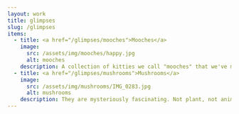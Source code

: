 ```yaml
---
layout: work
title: glimpses
slug: /glimpses
items:
  - title: <a href="/glimpses/mooches">Mooches</a>
    image:
      src: /assets/img/mooches/happy.jpg
      alt: mooches
    description: A collection of kitties we call "mooches" that we've met along the way.
  - title: <a href="/glimpses/mushrooms">Mushrooms</a>
    image:
      src: /assets/img/mushrooms/IMG_0283.jpg
      alt: mushrooms
    description: They are mysteriously fascinating. Not plant, not animal. Somewhere in between?
---
```

<br />
